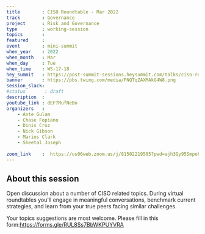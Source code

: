 ```yaml
---
title        : CISO Roundtable - Mar 2022
track        : Governance
project      : Risk and Governance
type         : working-session
topics       :
featured     :
event        : mini-summit
when_year    : 2022
when_month   : Mar
when_day     : Tue
when_time    : WS-17-18
hey_summit   : https://post-summit-sessions.heysummit.com/talks/ciso-roundtable/
banner       : https://pbs.twimg.com/media/FNQTqZAXMAkG4W8.png
session_slack:
#status       : draft
description  :
youtube_link : dEF7MufNeBo
organizers   :
    - Ante Gulam
    - Chase Fopiano
    - Dinis Cruz        
    - Nick Gibson
    - Marios Clark
    - Sheetal Joseph
 
zoom_link    :  https://us06web.zoom.us/j/81502219505?pwd=ajh3Qy95SmpobXErbE9YRjExSitsZz09
---
```


## About this session

Open discussion about a number of CISO related topics. During virtual roundtables you'll engage in meaningful conversations, benchmark current strategies, and learn from your true peers facing similar challenges. 

Your topics suggestions are most welcome. Please fill in this form:https://forms.gle/RUL8Ss7BbWKPUYVRA

